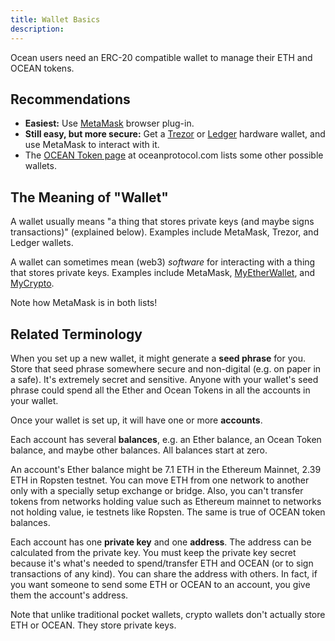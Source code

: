 ```yaml
---
title: Wallet Basics
description: 
---
```


Ocean users need an ERC-20 compatible wallet to manage their ETH and OCEAN tokens. 

## Recommendations

- **Easiest:** Use [MetaMask](https://metamask.io/) browser plug-in. 
- **Still easy, but more secure:** Get a [Trezor](https://trezor.io/) or [Ledger](https://www.ledger.com/) hardware wallet, and use MetaMask to interact with it.
- The [OCEAN Token page](https://oceanprotocol.com/token) at oceanprotocol.com lists some other possible wallets.

## The Meaning of "Wallet"

A wallet usually means "a thing that stores private keys (and maybe signs transactions)" (explained below). Examples include MetaMask, Trezor, and Ledger wallets.

A wallet can sometimes mean (web3) _software_ for interacting with a thing that stores private keys. Examples include MetaMask, [MyEtherWallet](https://www.myetherwallet.com/), and [MyCrypto](https://www.mycrypto.com/).

Note how MetaMask is in both lists!

## Related Terminology

When you set up a new wallet, it might generate a **seed phrase** for you. Store that seed phrase somewhere secure and non-digital (e.g. on paper in a safe). It's extremely secret and sensitive. Anyone with your wallet's seed phrase could spend all the Ether and Ocean Tokens in all the accounts in your wallet.

Once your wallet is set up, it will have one or more **accounts**.

Each account has several **balances**, e.g. an Ether balance, an Ocean Token balance, and maybe other balances. All balances start at zero.

An account's Ether balance might be 7.1 ETH in the Ethereum Mainnet, 2.39 ETH in Ropsten testnet. You can move ETH from one network to another only with a specially setup exchange or bridge. Also, you can't transfer tokens from networks holding value such as Ethereum mainnet to networks not holding value, ie testnets like Ropsten. The same is true of OCEAN token balances.

Each account has one **private key** and one **address**. The address can be calculated from the private key. You must keep the private key secret because it's what's needed to spend/transfer ETH and OCEAN (or to sign transactions of any kind). You can share the address with others. In fact, if you want someone to send some ETH or OCEAN to an account, you give them the account's address.

Note that unlike traditional pocket wallets, crypto wallets don't actually store ETH or OCEAN. They store private keys.
